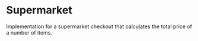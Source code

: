 # Supermarket
Implementation for a supermarket checkout that calculates the total price of a number of items.
